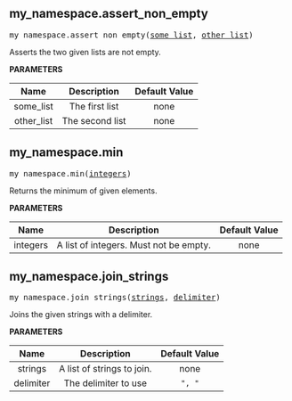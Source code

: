 <!-- Generated with Stardoc: http://skydoc.bazel.build -->

<a name="#my_namespace.assert_non_empty"></a>

## my_namespace.assert_non_empty

<pre>
my_namespace.assert_non_empty(<a href="#my_namespace.assert_non_empty-some_list">some_list</a>, <a href="#my_namespace.assert_non_empty-other_list">other_list</a>)
</pre>

Asserts the two given lists are not empty.

**PARAMETERS**


| Name  | Description | Default Value |
| :-------------: | :-------------: | :-------------: |
| <a name="my_namespace.assert_non_empty-some_list"></a>some_list |  The first list   |  none |
| <a name="my_namespace.assert_non_empty-other_list"></a>other_list |  The second list   |  none |


<a name="#my_namespace.min"></a>

## my_namespace.min

<pre>
my_namespace.min(<a href="#my_namespace.min-integers">integers</a>)
</pre>

Returns the minimum of given elements.

**PARAMETERS**


| Name  | Description | Default Value |
| :-------------: | :-------------: | :-------------: |
| <a name="my_namespace.min-integers"></a>integers |  A list of integers. Must not be empty.   |  none |


<a name="#my_namespace.join_strings"></a>

## my_namespace.join_strings

<pre>
my_namespace.join_strings(<a href="#my_namespace.join_strings-strings">strings</a>, <a href="#my_namespace.join_strings-delimiter">delimiter</a>)
</pre>

Joins the given strings with a delimiter.

**PARAMETERS**


| Name  | Description | Default Value |
| :-------------: | :-------------: | :-------------: |
| <a name="my_namespace.join_strings-strings"></a>strings |  A list of strings to join.   |  none |
| <a name="my_namespace.join_strings-delimiter"></a>delimiter |  The delimiter to use   |  <code>", "</code> |


